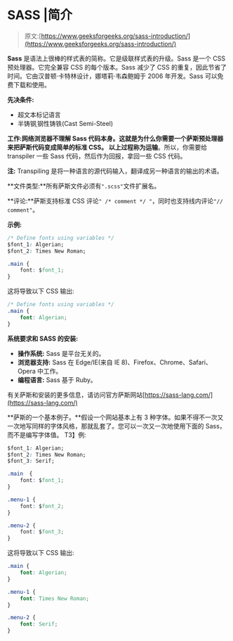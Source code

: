 # SASS |简介

> 原文:[https://www.geeksforgeeks.org/sass-introduction/](https://www.geeksforgeeks.org/sass-introduction/)

**Sass** 是语法上很棒的样式表的简称。它是级联样式表的升级。Sass 是一个 CSS 预处理器。它完全兼容 CSS 的每个版本。Sass 减少了 CSS 的重复，因此节省了时间。它由汉普顿·卡特林设计，娜塔莉·韦森鲍姆于 2006 年开发。Sass 可以免费下载和使用。

**先决条件:**

*   超文本标记语言
*   半铸钢ˌ钢性铸铁(Cast Semi-Steel)

**工作:**网络浏览器不理解 Sass 代码本身。这就是为什么你需要一个萨斯预处理器来把萨斯代码变成简单的标准 CSS。
以上过程称为**运输**。所以，你需要给 transpiler 一些 Sass 代码，然后作为回报，拿回一些 CSS 代码。

**注:** Transpiling 是将一种语言的源代码输入，翻译成另一种语言的输出的术语。

**文件类型:**所有萨斯文件必须有`".scss"`文件扩展名。

**评论:**萨斯支持标准 CSS 评论`" /* comment */ "`，同时也支持线内评论`"// comment"`。

**示例:**

```css
/* Define fonts using variables */
$font_1: Algerian;
$font_2: Times New Roman;

.main {
    font: $font_1;
}
```

这将导致以下 CSS 输出:

```css
/* Define fonts using variables */
.main {
    font: Algerian;
}

```

**系统要求和 SASS 的安装:**

*   **操作系统:** Sass 是平台无关的。
*   **浏览器支持:** Sass 在 Edge/IE(来自 IE 8)、Firefox、Chrome、Safari、Opera 中工作。
*   **编程语言:** Sass 基于 Ruby。

有关萨斯和安装的更多信息，请访问官方萨斯网站[https://sass-lang.com/](https://sass-lang.com/)

**萨斯的一个基本例子。**假设一个网站基本上有 3 种字体。如果不得不一次又一次地写同样的字体风格，那就乱套了。您可以一次又一次地使用下面的 Sass，而不是编写字体值。
T3】例:

```css
$font_1: Algerian;
$font_2: Times New Roman;
$font_3: Serif;

.main  {
    font: $font_1;
}

.menu-1 {
    font: $font_2;
}

.menu-2 {
    font: $font_3;
}
```

这将导致以下 CSS 输出:

```css
.main {
    font: Algerian;
}

.menu-1 {
    font: Times New Roman;
}

.menu-2 {
    font: Serif;
}

```